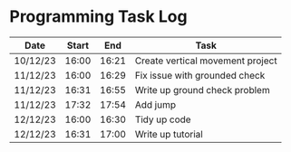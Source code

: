 # Programming Task Log

Date | Start | End | Task
-----|-------|-----|-----
10/12/23 | 16:00 | 16:21 | Create vertical movement project
11/12/23 | 16:00 | 16:29 | Fix issue with grounded check
11/12/23 | 16:31 | 16:55 | Write up ground check problem
11/12/23 | 17:32 | 17:54 | Add jump
12/12/23 | 16:00 | 16:30 | Tidy up code
12/12/23 | 16:31 | 17:00 | Write up tutorial
